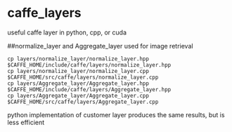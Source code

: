 # caffe_layers
useful caffe layer in python, cpp, or cuda


##normalize_layer and Aggregate_layer used for image retrieval
```
cp layers/normalize_layer/normalize_layer.hpp $CAFFE_HOME/include/caffe/layers/normalize_layer.hpp
cp layers/normalize_layer/normalize_layer.cpp $CAFFE_HOME/src/caffe/layers/normalize_layer.cpp
cp layers/Aggregate_layer/Aggregate_layer.hpp $CAFFE_HOME/include/caffe/layers/Aggregate_layer.hpp
cp layers/Aggregate_layer/Aggregate_layer.cpp $CAFFE_HOME/src/caffe/layers/Aggregate_layer.cpp
```


python implementation of customer layer produces the same results, but is less efficient
